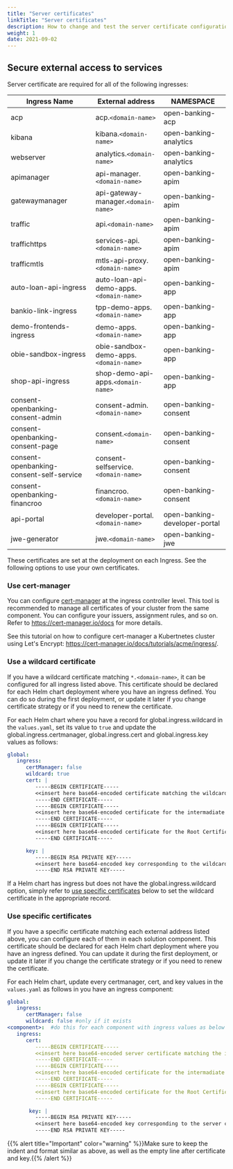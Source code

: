 ```yaml
---
title: "Server certificates"
linkTitle: "Server certificates"
description: How to change and test the server certificate configurations used for https services
weight: 1
date: 2021-09-02
---
```


## Secure external access to services

Server certificate are required for all of the following ingresses:

| Ingress Name                              | External address                       | NAMESPACE                      |
|-------------------------------------------|----------------------------------------|--------------------------------|
| acp                                       | acp.`<domain-name>`                    | open-banking-acp               |
| kibana                                    | kibana.`<domain-name>`                 | open-banking-analytics         |
| webserver                                 | analytics.`<domain-name>`              | open-banking-analytics         |
| apimanager                                | api-manager.`<domain-name>`            | open-banking-apim              |
| gatewaymanager                            | api-gateway-manager.`<domain-name>`    | open-banking-apim              |
| traffic                                   | api.`<domain-name>`                    | open-banking-apim              |
| traffichttps                              | services-api.`<domain-name>`           | open-banking-apim              |
| trafficmtls                               | mtls-api-proxy.`<domain-name>`         | open-banking-apim              |
| auto-loan-api-ingress                     | auto-loan-api-demo-apps.`<domain-name>`| open-banking-app               |
| bankio-link-ingress                       | tpp-demo-apps.`<domain-name>`          | open-banking-app               |
| demo-frontends-ingress                    | demo-apps.`<domain-name>`              | open-banking-app               |
| obie-sandbox-ingress                      | obie-sandbox-demo-apps.`<domain-name>` | open-banking-app               |
| shop-api-ingress                          | shop-demo-api-apps.`<domain-name>`     | open-banking-app               |
| consent-openbanking-consent-admin         | consent-admin.`<domain-name>`          | open-banking-consent           |
| consent-openbanking-consent-page          | consent.`<domain-name>`                | open-banking-consent           |
| consent-openbanking-consent-self-service  | consent-selfservice.`<domain-name>`    | open-banking-consent           |
| consent-openbanking-financroo             | financroo.`<domain-name>`              | open-banking-consent           |
| api-portal                                | developer-portal.`<domain-name>`       | open-banking-developer-portal  |
| jwe-generator                             | jwe.`<domain-name>`                    | open-banking-jwe               |

These certificates are set at the deployment on each Ingress. See the following options to use your own certificates.

### Use cert-manager

You can configure [cert-manager](https://cert-manager.io/) at the ingress controller level. This tool is recommended to manage all certificates of your cluster from the same component.
You can configure your issuers, assignment rules, and so on. Refer to <https://cert-manager.io/docs> for more details.

See this tutorial on how to configure cert-manager a Kubertnetes cluster using Let's Encrypt: <https://cert-manager.io/docs/tutorials/acme/ingress/>.

### Use a wildcard certificate

If you have a wildcard certificate matching `*.<domain-name>`, it can be configured for all ingress listed above. This certificate should be declared for each Helm chart deployment where you have an ingress defined. You can do so during the first deployment, or update it later if you change certificate strategy or if you need to renew the certificate.

For each Helm chart where you have a record for global.ingress.wildcard in the `values.yaml`, set its value to `true` and update the global.ingress.certmanager, global.ingress.cert and global.ingress.key values as follows:

```yaml
global:
   ingress:
      certManager: false
      wildcard: true
      cert: |
         -----BEGIN CERTIFICATE-----
         <<insert here base64-encoded certificate matching the wildcard certificate>>
         -----END CERTIFICATE-----
         -----BEGIN CERTIFICATE-----
         <<insert here base64-encoded certificate for the intermadiate Certificate Authority>>
         -----END CERTIFICATE-----
         -----BEGIN CERTIFICATE-----
         <<insert here base64-encoded certificate for the Root Certificate Authority>>
         -----END CERTIFICATE-----

      key: |
         -----BEGIN RSA PRIVATE KEY-----
         <<insert here base64-encoded key corresponding to the wildcard certificate>>
         -----END RSA PRIVATE KEY-----

```

If a Helm chart has ingress but does not have the global.ingress.wildcard option, simply refer to [use specific certificates](#use-specific-certificates) below to set the wildcard certificate in the appropriate record.

### Use specific certificates

If you have a specific certificate matching each external address listed above, you can configure each of them in each solution component. This certificate should be declared for each Helm chart deployment where you have an ingress defined. You can update it during the first deployment, or update it later if you change the certificate strategy or if you need to renew the certificate.

For each Helm chart, update every certmanager, cert, and key values in the `values.yaml` as follows in you have an ingress component:

```yaml
global:
   ingress:
      certManager: false
      wildcard: false #only if it exists
<component>:  #do this for each component with ingress values as below
   ingress:
      cert: 
         -----BEGIN CERTIFICATE-----
         <<insert here base64-encoded server certificate matching the ingress name>>
         -----END CERTIFICATE-----
         -----BEGIN CERTIFICATE-----
         <<insert here base64-encoded certificate for the intermadiate Certificate Authority>>
         -----END CERTIFICATE-----
         -----BEGIN CERTIFICATE-----
         <<insert here base64-encoded certificate for the Root Certificate Authority>>
         -----END CERTIFICATE-----

       key: |
         -----BEGIN RSA PRIVATE KEY-----
         <<insert here base64-encoded key corresponding to the server certificate>>
         -----END RSA PRIVATE KEY-----

```

{{% alert title="Important" color="warning" %}}Make sure to keep the indent and format similar as above, as well as the empty line after certificate and key.{{% /alert %}}

<!-- ## Secure internal connections

{{% alert title="Note" color="primary" %}}
This section is under development
{{% /alert %}} -->